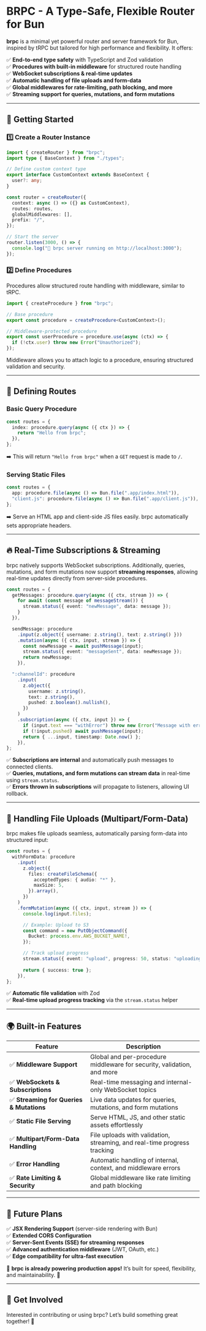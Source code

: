 # BRPC - A Type-Safe, Flexible Router for Bun

**brpc** is a minimal yet powerful router and server framework for Bun, inspired by tRPC but tailored for high performance and flexibility. It offers:

✅ **End-to-end type safety** with TypeScript and Zod validation  
✅ **Procedures with built-in middleware** for structured route handling  
✅ **WebSocket subscriptions & real-time updates**  
✅ **Automatic handling of file uploads and form-data**  
✅ **Global middlewares for rate-limiting, path blocking, and more**  
✅ **Streaming support for queries, mutations, and form mutations**

---

## 🚀 Getting Started

### 1️⃣ Create a Router Instance

```ts
import { createRouter } from "brpc";
import type { BaseContext } from "./types";

// Define custom context type
export interface CustomContext extends BaseContext {
  user?: any;
}

const router = createRouter({
  context: async () => ({} as CustomContext),
  routes: routes,
  globalMiddlewares: [],
  prefix: "/",
});

// Start the server
router.listen(3000, () => {
  console.log("🚀 brpc server running on http://localhost:3000");
});
```

### 2️⃣ Define Procedures
Procedures allow structured route handling with middleware, similar to tRPC.

```ts
import { createProcedure } from "brpc";

// Base procedure
export const procedure = createProcedure<CustomContext>();

// Middleware-protected procedure
export const userProcedure = procedure.use(async (ctx) => {
  if (!ctx.user) throw new Error("Unauthorized");
});
```

Middleware allows you to attach logic to a procedure, ensuring structured validation and security.

---

## 📌 Defining Routes

### Basic Query Procedure
```ts
const routes = {
  index: procedure.query(async ({ ctx }) => {
    return "Hello from brpc";
  }),
};
```
➡️ This will return `"Hello from brpc"` when a `GET` request is made to `/`.

### Serving Static Files
```ts
const routes = {
  app: procedure.file(async () => Bun.file(".app/index.html")),
  "client.js": procedure.file(async () => Bun.file(".app/client.js")),
};
```
➡️ Serve an HTML app and client-side JS files easily. brpc automatically sets appropriate headers.

---

## 🔥 Real-Time Subscriptions & Streaming

brpc natively supports WebSocket subscriptions. Additionally, queries, mutations, and form mutations now support **streaming responses**, allowing real-time updates directly from server-side procedures.

```ts
const routes = {
  getMessages: procedure.query(async ({ ctx, stream }) => {
    for await (const message of messageStream()) {
      stream.status({ event: "newMessage", data: message });
    }
  }),

  sendMessage: procedure
    .input(z.object({ username: z.string(), text: z.string() }))
    .mutation(async ({ ctx, input, stream }) => {
      const newMessage = await pushMessage(input);
      stream.status({ event: "messageSent", data: newMessage });
      return newMessage;
    }),

  ":channelId": procedure
    .input(
      z.object({
        username: z.string(),
        text: z.string(),
        pushed: z.boolean().nullish(),
      })
    )
    .subscription(async ({ ctx, input }) => {
      if (input.text === "withError") throw new Error("Message with error");
      if (!input.pushed) await pushMessage(input);
      return { ...input, timestamp: Date.now() };
    }),
};
```
✅ **Subscriptions are internal** and automatically push messages to connected clients.  
✅ **Queries, mutations, and form mutations can stream data** in real-time using `stream.status`.  
✅ **Errors thrown in subscriptions** will propagate to listeners, allowing UI rollback.  

---

## 📂 Handling File Uploads (Multipart/Form-Data)

brpc makes file uploads seamless, automatically parsing form-data into structured input:

```ts
const routes = {
  withFormData: procedure
    .input(
      z.object({
        files: createFileSchema({
          acceptedTypes: { audio: "*" },
          maxSize: 5,
        }).array(),
      })
    )
    .formMutation(async ({ ctx, input, stream }) => {
      console.log(input.files);

      // Example: Upload to S3
      const command = new PutObjectCommand({
        Bucket: process.env.AWS_BUCKET_NAME!,
      });

      // Track upload progress
      stream.status({ event: "upload", progress: 50, status: "uploading" });
      
      return { success: true };
    }),
};
```
✅ **Automatic file validation** with Zod  
✅ **Real-time upload progress tracking** via the `stream.status` helper  

---

## 🌍 Built-in Features

| Feature | Description |
|---------|------------|
| ✅ **Middleware Support** | Global and per-procedure middleware for security, validation, and more |
| ✅ **WebSockets & Subscriptions** | Real-time messaging and internal-only WebSocket topics |
| ✅ **Streaming for Queries & Mutations** | Live data updates for queries, mutations, and form mutations |
| ✅ **Static File Serving** | Serve HTML, JS, and other static assets effortlessly |
| ✅ **Multipart/Form-Data Handling** | File uploads with validation, streaming, and real-time progress tracking |
| ✅ **Error Handling** | Automatic handling of internal, context, and middleware errors |
| ✅ **Rate Limiting & Security** | Global middleware like rate limiting and path blocking |

---

## 🚀 Future Plans
✅ **JSX Rendering Support** (server-side rendering with Bun)  
✅ **Extended CORS Configuration**  
✅ **Server-Sent Events (SSE) for streaming responses**  
✅ **Advanced authentication middleware** (JWT, OAuth, etc.)  
✅ **Edge compatibility for ultra-fast execution**

📌 **brpc is already powering production apps!** It’s built for speed, flexibility, and maintainability. 🎯

---

## 🤝 Get Involved
Interested in contributing or using brpc? Let’s build something great together! 🚀

